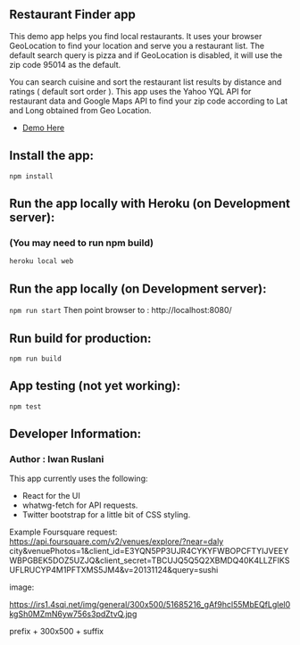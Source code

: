 ## Restaurant Finder app

This demo app helps you find local restaurants. It uses your browser GeoLocation to find your location and serve you a restaurant list. The default search query is pizza and if GeoLocation is disabled, it will use the zip code 95014 as the default.

You can search cuisine and sort the restaurant list results by distance and ratings ( default sort order ).
This app uses the Yahoo YQL API for restaurant data and Google Maps API to find your zip code according to Lat and Long obtained from Geo Location.

* [Demo Here](https://letseatapp.herokuapp.com)


## Install the app:
`npm install`

## Run the app locally with Heroku (on Development server):
### (You may need to run npm build)
`heroku local web`

## Run the app locally (on Development server):
`npm run start`
Then point browser to : http://localhost:8080/

## Run build for production:
`npm run build`

## App testing (not yet working):
`npm test`

## Developer Information:

### Author : Iwan Ruslani
This app currently uses the following:

- React for the UI
- whatwg-fetch for API requests.
- Twitter bootstrap for a little bit of CSS styling.


Example Foursquare request:
https://api.foursquare.com/v2/venues/explore/?near=daly city&venuePhotos=1&client_id=E3YQN5PP3UJR4CYKYFWBOPCFTYIJVEEYWBPGBEK5DOZ5UZJQ&client_secret=TBCUJQ5Q5Q2XBMDQ40K4LLZFIKSUFLRUCYP4M1PFTXMS5JM4&v=20131124&query=sushi

image:

https://irs1.4sqi.net/img/general/300x500/51685216_gAf9hcl55MbEQfLglel0kgSh0MZmN6yw756s3pdZtvQ.jpg

prefix + 300x500 + suffix
